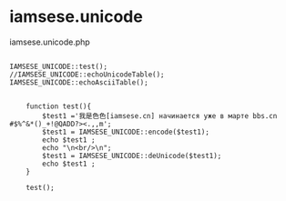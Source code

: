 iamsese.unicode
===============

iamsese.unicode.php

```

IAMSESE_UNICODE::test();
//IAMSESE_UNICODE::echoUnicodeTable();
IAMSESE_UNICODE::echoAsciiTable();


	function test(){
		$test1 ='我是色色[iamsese.cn] начинается уже в марте bbs.cn #$%^&*()_+!@QADD?><.,,m';
		$test1 = IAMSESE_UNICODE::encode($test1);
		echo $test1 ;
		echo "\n<br/>\n";
		$test1 = IAMSESE_UNICODE::deUnicode($test1);
		echo $test1 ;		
	}
	
	test();
```




